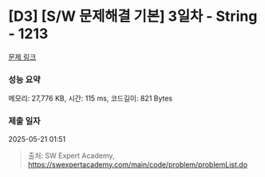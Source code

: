 # [D3] [S/W 문제해결 기본] 3일차 - String - 1213 

[문제 링크](https://swexpertacademy.com/main/code/problem/problemDetail.do?contestProbId=AV14P0c6AAUCFAYi) 

### 성능 요약

메모리: 27,776 KB, 시간: 115 ms, 코드길이: 821 Bytes

### 제출 일자

2025-05-21 01:51



> 출처: SW Expert Academy, https://swexpertacademy.com/main/code/problem/problemList.do